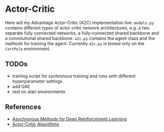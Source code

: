 # Actor-Critic

Here will my Advantage Actor-Critic (A2C) implementation live. `models.py` contains different types of actor critic network architectures, e.g. a two separate fully connected networks, a fully-connected shared backbone and a convolutional shared backbone. `a2c.py` contains the agent class and the methods for training the agent. Currently `a2c.py` is tested only on the `CartPole` environment.

## TODOs

* training script for sychronous training and runs with different hyperparameter settings
* add GAE
* test on atari environments


## References 

* [Asychronous Methods for Deep Reinforcement Learning](https://arxiv.org/pdf/1602.01783.pdf)
* [Actor-Critic Algorithms](http://rail.eecs.berkeley.edu/deeprlcourse-fa17/f17docs/lecture_5_actor_critic_pdf)
